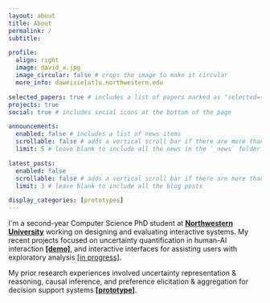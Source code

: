 ```yaml
---
layout: about
title: About
permalink: /
subtitle: 

profile:
  align: right
  image: david_x.jpg
  image_circular: false # crops the image to make it circular
  more_info: daweixie[at]u.northwestern.edu

selected_papers: true # includes a list of papers marked as "selected={true}"
projects: true
social: true # includes social icons at the bottom of the page

announcements:
  enabled: false # includes a list of news items
  scrollable: false # adds a vertical scroll bar if there are more than 3 news items
  limit: 5 # leave blank to include all the news in the `_news` folder

latest_posts:
  enabled: false
  scrollable: false # adds a vertical scroll bar if there are more than 3 new posts items
  limit: 3 # leave blank to include all the blog posts

display_categories: [prototypes]
---
```


I'm a second-year Computer Science PhD student at **[Northwestern University](https://www.northwestern.edu/)** working on designing and evaluating interactive systems. My recent projects focused on uncertainty quantification in human-AI interaction **[\[demo\]](https://dawei-x.github.io/stimuli_demo/)**, and interactive interfaces for assisting users with exploratory analysis [\[in progress\]](https://dawei-x.github.io/rashomon/).

My prior research experiences involved uncertainty representation & reasoning, causal inference, and preference elicitation & aggregation for decision support systems **[\[prototype\]](https://dawei-x.github.io/ifv-prototype/)**.